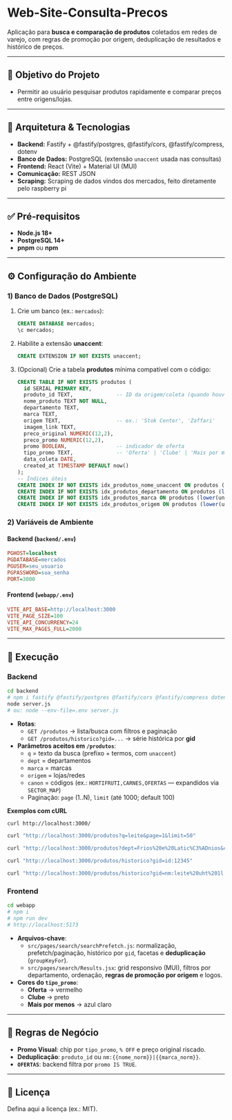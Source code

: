 # Web-Site-Consulta-Precos

Aplicação para **busca e comparação de produtos** coletados em redes de varejo, com regras de promoção por origem, deduplicação de resultados e histórico de preços.

---

## 🎯 Objetivo do Projeto
- Permitir ao usuário pesquisar produtos rapidamente e comparar preços entre origens/lojas.

---

## 🧱 Arquitetura & Tecnologias
- **Backend:** Fastify + @fastify/postgres, @fastify/cors, @fastify/compress, dotenv
- **Banco de Dados:** PostgreSQL (extensão `unaccent` usada nas consultas)
- **Frontend:** React (Vite) + Material UI (MUI)
- **Comunicação:** REST JSON
- **Scraping:** Scraping de dados vindos dos mercados, feito diretamente pelo raspberry pi

---

## ✅ Pré‑requisitos
- **Node.js 18+**
- **PostgreSQL 14+** 
- **pnpm** ou **npm**

---

## ⚙️ Configuração do Ambiente

### 1) Banco de Dados (PostgreSQL)
1. Crie um banco (ex.: `mercados`):
   ```sql
   CREATE DATABASE mercados;
   \c mercados;
   ```
2. Habilite a extensão **unaccent**:
   ```sql
   CREATE EXTENSION IF NOT EXISTS unaccent;
   ```
3. (Opcional) Crie a tabela **produtos** mínima compatível com o código:
   ```sql
   CREATE TABLE IF NOT EXISTS produtos (
     id SERIAL PRIMARY KEY,
     produto_id TEXT,              -- ID da origem/coleta (quando houver)
     nome_produto TEXT NOT NULL,
     departamento TEXT,
     marca TEXT,
     origem TEXT,                  -- ex.: 'Stok Center', 'Zaffari'
     imagem_link TEXT,
     preco_original NUMERIC(12,2),
     preco_promo NUMERIC(12,2),
     promo BOOLEAN,                -- indicador de oferta
     tipo_promo TEXT,              -- 'Oferta' | 'Clube' | 'Mais por menos'
     data_coleta DATE,
     created_at TIMESTAMP DEFAULT now()
   );
   -- Índices úteis
   CREATE INDEX IF NOT EXISTS idx_produtos_nome_unaccent ON produtos (lower(unaccent(nome_produto)));
   CREATE INDEX IF NOT EXISTS idx_produtos_departamento ON produtos (lower(unaccent(coalesce(departamento,''))));
   CREATE INDEX IF NOT EXISTS idx_produtos_marca ON produtos (lower(unaccent(coalesce(marca,''))));
   CREATE INDEX IF NOT EXISTS idx_produtos_origem ON produtos (lower(unaccent(coalesce(origem,''))));
   ```

### 2) Variáveis de Ambiente

#### Backend (`backend/.env`)
```ini
PGHOST=localhost
PGDATABASE=mercados
PGUSER=seu_usuario
PGPASSWORD=sua_senha
PORT=3000
```

#### Frontend (`webapp/.env`)
```ini
VITE_API_BASE=http://localhost:3000
VITE_PAGE_SIZE=100
VITE_API_CONCURRENCY=24
VITE_MAX_PAGES_FULL=2000
```

---

## 🚀 Execução

### Backend
```bash
cd backend
# npm i fastify @fastify/postgres @fastify/cors @fastify/compress dotenv
node server.js
# ou: node --env-file=.env server.js
```
- **Rotas**:
  - `GET /produtos` → lista/busca com filtros e paginação
  - `GET /produtos/historico?gid=...` → série histórica por **gid**
- **Parâmetros aceitos em `/produtos`**:
  - `q` = texto da busca (prefixo + termos, com `unaccent`)
  - `dept` = departamentos 
  - `marca` = marcas 
  - `origem` = lojas/redes 
  - `canon` = códigos  (ex.: `HORTIFRUTI,CARNES,OFERTAS` — expandidos via `SECTOR_MAP`)
  - Paginação: `page` (1..N), `limit` (até 1000; default 100)

**Exemplos com cURL**
```bash
curl http://localhost:3000/

curl "http://localhost:3000/produtos?q=leite&page=1&limit=50"

curl "http://localhost:3000/produtos?dept=Frios%20e%20Latic%C3%ADnios&canon=OFERTAS"

curl "http://localhost:3000/produtos/historico?gid=id:12345"

curl "http://localhost:3000/produtos/historico?gid=nm:leite%20uht%201l|italac"
```

### Frontend
```bash
cd webapp
# npm i
# npm run dev
# http://localhost:5173
```
- **Arquivos-chave**:
  - `src/pages/search/searchPrefetch.js`: normalização, prefetch/paginação, histórico por `gid`, facetas e **deduplicação** (`groupKeyFor`).
  - `src/pages/search/Results.jsx`: grid responsivo (MUI), filtros por departamento, ordenação, **regras de promoção por origem** e logos.
- **Cores do `tipo_promo`**:
  - **Oferta** → vermelho
  - **Clube** → preto
  - **Mais por menos** → azul claro

---

## 🧪 Regras de Negócio 
- **Promo Visual**: chip por `tipo_promo`, `% OFF` e preço original riscado.
- **Deduplicação**: `produto_id` ou `nm:{{nome_norm}}|{{marca_norm}}`.
- **`OFERTAS`**: backend filtra por `promo IS TRUE`.

---

## 📄 Licença
Defina aqui a licença (ex.: MIT).
